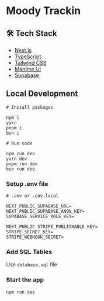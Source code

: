 # Moody Trackin

## 🛠️ Tech Stack

- [Next.js](https://nextjs.org/)
- [TypeScript](https://www.typescriptlang.org/)
- [Tailwind CSS](https://tailwindcss.com/)
- [Mantine UI](https://mantine.dev/)
- [Supabase](https://supabase.com/)

## Local Development

```shell
# Install packages

npm i
yarn
pnpm i
bun i
```

```shell
# Run code

npm run dev
yarn dev
pnpm run dev
bun run dev
```

### Setup .env file

```shell
# .env or .env.local

NEXT_PUBLIC_SUPABASE_URL=
NEXT_PUBLIC_SUPABASE_ANON_KEY=
SUPABASE_SERVICE_ROLE_KEY=

NEXT_PUBLIC_STRIPE_PUBLISHABLE_KEY=
STRIPE_SECRET_KEY=
STRIPE_WEBHOOK_SECRET=
```

### Add SQL Tables

Use `database.sql` file

### Start the app

```shell
npm run dev
```
